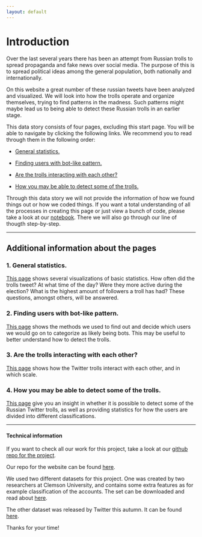 ```yaml
---
layout: default
---
```


# Introduction
Over the last several years there has been an attempt from Russian trolls to spread propaganda and fake news over social media. The purpose of this is to spread political ideas among the general population, both nationally and internationally.

On this website a great number of these russian tweets have been analyzed and visualized. We will look into how the trolls operate and organize themselves, trying to find patterns in the madness. Such patterns might maybe lead us to being able to detect these Russian trolls in an earlier stage.

This data story consists of four pages, excluding this start page. You will be able to navigate by clicking the following links. We recommend you to read through them in the following order:

- [General statistics.](./generalstats.html)

- [Finding users with bot-like pattern.](./botdeciding.html)

- [Are the trolls interacting with each other?](./interact.html)

- [How you may be able to detect some of the trolls.](./userdetect.html)

Through this data story we will not provide the information of how we found things out or how we coded things. If you want a total understanding of all the processes in creating  this page or just view a bunch of code, please take a look at our [notebook](Insertlink).
There we will also go through our line of thougth step-by-step.
***

## Additional information about the pages

### 1. General statistics.
[This page](./generalstats.html) shows several visualizations of basic statistics. 
How often did the trolls tweet? At what time of the day? Were they more active during the election? What is the highest amount of followers a troll has had?
These questions, amongst others, will be answered.

### 2. Finding users with bot-like pattern.
[This page](./botdeciding.html) shows the methods we used to find out and decide which users we would go on to categorize as likely being bots. This may be useful to better understand how to detect the trolls. 

### 3. Are the trolls interacting with each other?
[This page](./interact.html) shows how the Twitter trolls interact with each other, and in which scale. 

### 4. How you may be able to detect some of the trolls.
[This page](./userdetect.html) give you an insight in whether it is possible to detect some of the Russian Twitter trolls, as well as providing statistics for how the users are divided into different classifications.

***

#### Technical information

If you want to check all our work for this project, take a look at our 
[ github repo for the project](https://github.com/haakonms/ADAproject).

Our repo for the website can be found [here](https://github.com/haakonms/ADAwebsite).

We used two different datasets for this project. One was created by two researchers at Clemson University, and contains some extra features as for example classification of the accounts. The set can be downloaded and read about [here](https://www.kaggle.com/fivethirtyeight/russian-troll-tweets).

The other dataset was released by Twitter this autumn. It can be found [here](https://about.twitter.com/en_us/values/elections-integrity.html#data).

Thanks for your time!